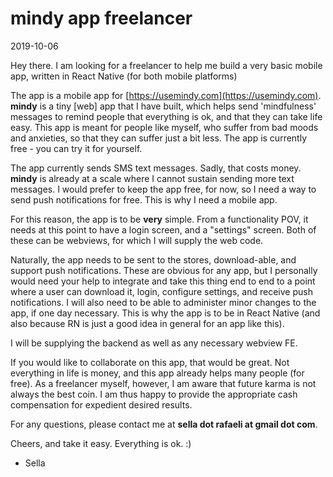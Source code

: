 # mindy app freelancer

2019-10-06

Hey there. I am looking for a freelancer to help me build a very basic mobile app, written in React Native (for both mobile platforms)

The app is a mobile app for [https://usemindy.com](https://usemindy.com). **mindy** is a tiny [web] app that I have built, which helps send 'mindfulness' messages to remind people that everything is ok, and that they can take life easy. This app is meant for people like myself, who suffer from bad moods and anxieties, so that they can suffer just a bit less. The app is currently free - you can try it for yourself. 

The app currently sends SMS text messages. Sadly, that costs money. **mindy** is already at a scale where I cannot sustain sending more text messages. I would prefer to keep the app free, for now, so I need a way to send push notifications for free. This is why I need a mobile app. 

For this reason, the app is to be **very** simple. From a functionality POV, it needs at this point to have a login screen, and a "settings" screen. Both of these can be webviews, for which I will supply the web code. 

Naturally, the app needs to be sent to the stores, download-able, and support push notifications. These are obvious for any app, but I personally would need your help to integrate and take this thing end to end to a point where a user can download it, login, configure settings, and receive push notifications. I will also need to be able to administer minor changes to the app, if one day necessary. This is why the app is to be in React Native (and also because RN is just a good idea in general for an app like this). 

I will be supplying the backend as well as any necessary webview FE. 

If you would like to collaborate on this app, that would be great. Not everything in life is money, and this app already helps many people (for free). As a freelancer myself, however, I am aware that future karma is not always the best coin. I am thus happy to provide the appropriate cash compensation for expedient desired results. 

For any questions, please contact me at **sella dot rafaeli at gmail dot com**. 

Cheers, and take it easy. Everything is ok. :) 

- Sella